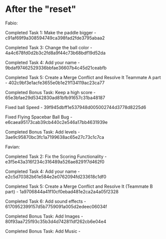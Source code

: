 # After the "reset"
Fabio:

Completed Task 1: Make the paddle bigger - c91af69f9a308594749ca398fad2fde3795abaa2

Completed Task 3: Change the ball color - 4a4c678fd0d2b3c2fd8a9f44c73b68bdf19d52da

Completed Task 4: Add your name - 9bdaf97462529336bbfae36607b4c45d21ceabfb

Completed Task 5: Create a Merge Conflict and Resolve It Teammate A part - 402c9bf3e1acfe3655e0b1e21f134119ac23ca77

Completed Bonus Task: Keep a high score - 65e3bfae29d5342830ad81bfb91657c31ba48187

Fixed ball Speed - 39f945dbff1e537948d005002744d3778d8225d6

Fixed Flying Spacebar Ball Bug - e6caea95173cab39cb440c2e546a17bb4631939e

Completed Bonus Task: Add levels - 3ae9c95870bc3fc1a7199638ac65e27c73c1c7ca

Favian:

Completed Task 2: Fix the Scoring Functionality - e3f5e43a316f234c316489a526ae8291f7d462f0

Completed Task 4: Add your name - e2c5d70382b61e584e2e0762094fd233618c1df0

Completed Task 5: Create a Merge Conflict and Resolve It (Teammate B part) - 1a9706844a41f10cf0ebad481e2ca2a4a05f2328

Completed Task 6: Add sound effects - 6170952399157d5b7759091a005d2edeec06034f

Completed Bonus Task: Add Images - 80f93aa725f93c35b3d4d742811df262cb6e04e4

Completed Bonus Task: Add Music - 
